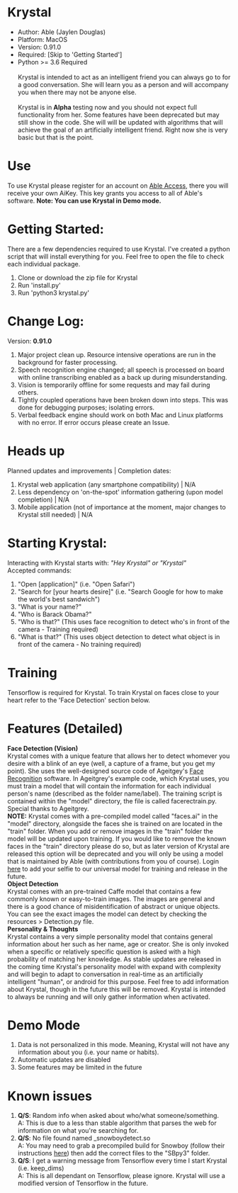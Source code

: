 # Krystal
- Author: Able (Jaylen Douglas)
- Platform: MacOS
- Version: 0.91.0
- Required: [Skip to 'Getting Started']
- Python >= 3.6 Required<br><br>
Krystal is intended to act as an intelligent friend you can always go to for a good conversation.
She will learn you as a person and will accompany you when there may not be anyone else. <br><br>
Krystal is in <b>Alpha</b> testing
now and you should not expect full functionality from her. Some features have been deprecated but may still show in the code. She will will be updated with algorithms that will achieve the goal of an artificially intelligent friend. Right now she is very basic but that is the point.
# Use
To use Krystal please register for an account on <a href="https://www.able.digital#access">Able Access</a>, there you will receive
your own AiKey. This key grants you access to all of Able's software.
<b>Note: You can use Krystal in Demo mode.</b>

# Getting Started:
There are a few dependencies required to use Krystal. I've created a python script that will install everything for you.
Feel free to open the file to check each individual package.
1) Clone or download the zip file for Krystal<br>
2) Run 'install.py'
3) Run 'python3 krystal.py'

# Change Log:
Version: <b>0.91.0</b>

1) Major project clean up. Resource intensive operations are run in the background
for faster processing.
2) Speech recognition engine changed; all speech is processed on board with online
transcribing enabled as a back up during misunderstanding.
3) Vision is temporarily offline for some requests and may fail during others.
4) Tightly coupled operations have been broken down into steps. This was done for
debugging purposes; isolating errors.
5) Verbal feedback engine should work on both Mac and Linux platforms with no error.
If error occurs please create an Issue.

# Heads up
Planned updates and improvements | Completion dates:
1) Krystal web application (any smartphone compatibility) | N/A
2) Less dependency on 'on-the-spot' information gathering (upon model completion) | N/A
3) Mobile application (not of importance at the moment, major changes to Krystal still needed) | N/A

# Starting Krystal:
Interacting with Krystal starts with: <i>"Hey Krystal" or "Krystal"</i><br>
Accepted commands:

1) "Open [application]" (i.e. "Open Safari")
2) "Search for [your hearts desire]" (i.e. "Search Google for how to make the world's best sandwich")
1) "What is your name?"
2) "Who is Barack Obama?"
3) "Who is that?" (This uses face recognition to detect who's in front of the camera - Training required)
4) "What is that?" (This uses object detection to detect what object is in front of the camera - No training required)
# Training
Tensorflow is required for Krystal. To train Krystal on faces close to your heart refer to the 'Face Detection' section below.


# Features (Detailed)
<b>Face Detection (Vision)</b><br />
Krystal comes with a unique feature that allows her to detect whomever you desire with a blink of an eye (well, a
capture of a frame, but you get my point). She uses the well-designed source code of Ageitgey's
<a href="https://github.com/ageitgey/face_recognition">Face Recognition</a> software. In Ageitgrey's example code,
which Krystal uses, you must train a model that will contain the information for each individual person's name
(described as the folder name/label). The training script is contained within the "model" directory, the file is called
facerectrain.py. Special thanks to Ageitgrey. <br />
<b>NOTE:</b> Krystal comes with a pre-compiled model called "faces.ai" in the "model" directory, alongside the faces
she is trained on are located in the "train" folder. When you add or remove images in the "train" folder the model will
be updated upon training. If you would like to remove the known faces in the "train" directory please do so, but as
later version of Krystal are released this option will be deprecated and you will only be using a model that is
maintained by Able (with contributions from you of course). Login <a href="http://www.able.digital/access/login.php">here</a>
to add your selfie to our universal model for training and release in the future.
<br />
<b>Object Detection</b><br />
Krystal comes with an pre-trained Caffe model that contains a few commonly known or easy-to-train images. The images are
general and there is a good chance of misidentification of abstract or unique objects. You can see the exact images the
model can detect by checking the resources > Detection.py file.
<br />
<b>Personality & Thoughts</b><br />
Krystal contains a very simple personality model that contains general information about her such as her name, age or
creator. She is only invoked when a specific or relatively specific question is asked with a high probability of
matching her knowledge. As stable updates are released in the coming time Krystal's personality model with expand with
complexity and will begin to adapt to conversation in real-time as an artificially intelligent "human", or android for
this purpose. Feel free to add information about Krystal, though in the future this will be removed. Krystal is intended
to always be running and will only gather information when activated.<br>

# Demo Mode
1) Data is not personalized in this mode. Meaning, Krystal will not have any information about you (i.e. your name or habits).
2) Automatic updates are disabled
3) Some features may be limited in the future

# Known issues
1) <b>Q/S</b>: Random info when asked about who/what someone/something.<br />
   A: This is due to a less than stable algorithm that parses the web for information on what you're searching for.<br>
2) <b>Q/S</b>: No file found named _snowboydetect.so<br />
   A: You may need to grab a precompiled build for Snowboy (follow their instructions <a href="https://github.com/Kitt-AI/snowboy">here</a>) then add the correct files to the "SBpy3" folder.
3) <b>Q/S</b>: I get a warning message from Tensorflow every time I start Krystal (i.e. keep_dims)<br />
   A: This is all dependant on Tensorflow, please ignore. Krystal will use a modified version of Tensorflow in the future.
